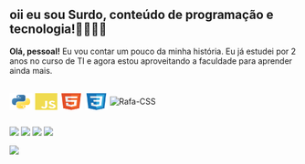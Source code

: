 ## oii eu sou Surdo, conteúdo de programação e tecnologia!🧑🏻‍💻🧠

**Olá, pessoal!** Eu vou contar um pouco da minha história. Eu já estudei por 2 anos no curso de TI e agora estou aproveitando a faculdade para aprender ainda mais.

<div style="display: inline_block"><br>
   <img align="center" alt="Rafa-Python" height="30" width="40" src="https://raw.githubusercontent.com/devicons/devicon/master/icons/python/python-original.svg">
   <img align="center" alt="Rafa-Js" height="30" width="40" src="https://raw.githubusercontent.com/devicons/devicon/master/icons/javascript/javascript-plain.svg">
   <img align="center" alt="Rafa-HTML" height="30" width="40" src="https://raw.githubusercontent.com/devicons/devicon/master/icons/html5/html5-original.svg">
   <img align="center" alt="Rafa-CSS" height="30" width="40" src="https://raw.githubusercontent.com/devicons/devicon/master/icons/css3/css3-original.svg">
   <img align="center" alt="Rafa-CSS" height="30" width="60" src="https://img.shields.io/badge/Windows-0078D6?style=for-the-badge&logo=windows&logoColor=white.svg">
   </div>

   ##

   <div>
    <a href= "https://www.youtube.com/@felipemathey1027/featured_blank"><img src="https://img.shields.io/badge/YouTube-FF0000?style=for-the-badge&logo=youtube&logoColor=white" target="_blank"></a>
  <a href= target""><img src="https://img.shields.io/badge/-Instagram-%23E4405F?style=for-the-badge&logo=instagram&logoColor=white" target="_blank"></a>
    <a href= target=""_blank"><img src="https://img.shields.io/badge/Discord-7289DA?style=for-the-badge&logo=discord&logoColor=white" target="_blank"></a> 
  <a href = target=""><img src="https://img.shields.io/badge/-Gmail-%23333?style=for-the-badge&logo=gmail&logoColor=white" target="_blank"></a> 
   </div>
<p></p>
   <div>
   <img height="180em" src="https://github-readme-stats.vercel.app/api?username=FelipeMathey&show_icons=true&theme=dark&include_all_commits=true&count_private=true" />  
   </div>

